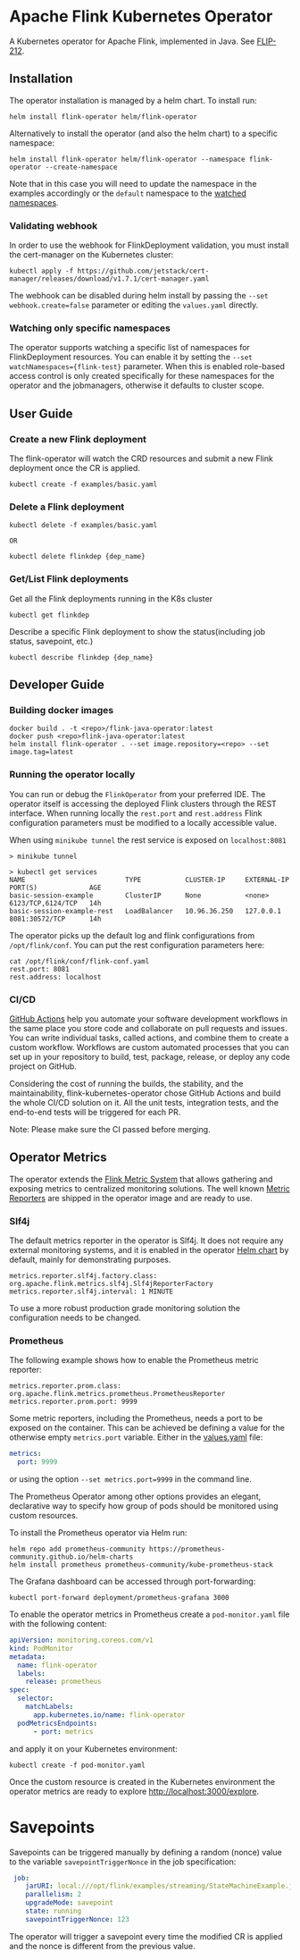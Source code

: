 # Apache Flink Kubernetes Operator

A Kubernetes operator for Apache Flink, implemented in Java. See [FLIP-212](https://cwiki.apache.org/confluence/display/FLINK/FLIP-212%3A+Introduce+Flink+Kubernetes+Operator).

## Installation

The operator installation is managed by a helm chart. To install run:

```
helm install flink-operator helm/flink-operator
```

Alternatively to install the operator (and also the helm chart) to a specific namespace:

```
helm install flink-operator helm/flink-operator --namespace flink-operator --create-namespace
```

Note that in this case you will need to update the namespace in the examples accordingly or the `default`
namespace to the [watched namespaces](#watching-only-specific-namespaces).

### Validating webhook

In order to use the webhook for FlinkDeployment validation, you must install the cert-manager on the Kubernetes cluster:
```
kubectl apply -f https://github.com/jetstack/cert-manager/releases/download/v1.7.1/cert-manager.yaml
```

The webhook can be disabled during helm install by passing the `--set webhook.create=false` parameter or editing the `values.yaml` directly.

### Watching only specific namespaces

The operator supports watching a specific list of namespaces for FlinkDeployment resources. You can enable it by setting the `--set watchNamespaces={flink-test}` parameter.
When this is enabled role-based access control is only created specifically for these namespaces for the operator and the jobmanagers, otherwise it defaults to cluster scope.

## User Guide
### Create a new Flink deployment
The flink-operator will watch the CRD resources and submit a new Flink deployment once the CR is applied.
```
kubectl create -f examples/basic.yaml
```

### Delete a Flink deployment
```
kubectl delete -f examples/basic.yaml

OR

kubectl delete flinkdep {dep_name}
```

### Get/List Flink deployments
Get all the Flink deployments running in the K8s cluster
```
kubectl get flinkdep
```
Describe a specific Flink deployment to show the status(including job status, savepoint, etc.)
```
kubectl describe flinkdep {dep_name}
```
## Developer Guide

### Building docker images
```
docker build . -t <repo>/flink-java-operator:latest
docker push <repo>flink-java-operator:latest
helm install flink-operator . --set image.repository=<repo> --set image.tag=latest
```
### Running the operator locally
You can run or debug the `FlinkOperator` from your preferred IDE. The operator itself is accessing the deployed Flink clusters through the REST interface. When running locally the `rest.port` and `rest.address` Flink configuration parameters must be modified to a locally accessible value.

When using `minikube tunnel` the rest service is exposed on `localhost:8081`
```
> minikube tunnel

> kubectl get services
NAME                         TYPE           CLUSTER-IP     EXTERNAL-IP   PORT(S)             AGE
basic-session-example        ClusterIP      None           <none>        6123/TCP,6124/TCP   14h
basic-session-example-rest   LoadBalancer   10.96.36.250   127.0.0.1     8081:30572/TCP      14h
```
The operator picks up the default log and flink configurations from `/opt/flink/conf`. You can put the rest configuration parameters here:
```
cat /opt/flink/conf/flink-conf.yaml
rest.port: 8081
rest.address: localhost
```
### CI/CD
[GitHub Actions](https://help.github.com/en/actions/getting-started-with-github-actions/about-github-actions) help you automate your software development workflows in the same place you store code and collaborate on pull requests and issues.
You can write individual tasks, called actions, and combine them to create a custom workflow.
Workflows are custom automated processes that you can set up in your repository to build, test, package, release, or deploy any code project on GitHub.

Considering the cost of running the builds, the stability, and the maintainability, flink-kubernetes-operator chose GitHub Actions and build the whole CI/CD solution on it.
All the unit tests, integration tests, and the end-to-end tests will be triggered for each PR.

Note: Please make sure the CI passed before merging.

## Operator Metrics

The operator extends the [Flink Metric System](https://nightlies.apache.org/flink/flink-docs-master/docs/ops/metrics/) that allows gathering and exposing metrics to centralized monitoring solutions. The well known [Metric Reporters](https://nightlies.apache.org/flink/flink-docs-master/docs/deployment/metric_reporters) are shipped in the operator image and are ready to use.

### Slf4j
The default metrics reporter in the operator is Slf4j. It does not require any external monitoring systems, and it is enabled in the operator [Helm chart](helm/flink-operator/templates/flink-operator.yaml) by default, mainly for demonstrating purposes.
```properties
metrics.reporter.slf4j.factory.class: org.apache.flink.metrics.slf4j.Slf4jReporterFactory
metrics.reporter.slf4j.interval: 1 MINUTE
```
To use a more robust production grade monitoring solution the configuration needs to be changed.

### Prometheus
The following example shows how to enable the Prometheus metric reporter:
```properties
metrics.reporter.prom.class: org.apache.flink.metrics.prometheus.PrometheusReporter
metrics.reporter.prom.port: 9999
```
Some metric reporters, including the Prometheus, needs a port to be exposed on the container. This can be achieved be defining a value for the otherwise empty `metrics.port` variable.
Either in the [values.yaml](helm/flink-operator/values.yaml) file:
```yaml
metrics:
  port: 9999
```
or using the option `--set metrics.port=9999` in the command line.

The Prometheus Operator among other options provides an elegant, declarative way to specify how group of pods should be monitored using custom resources.

To install the Prometheus operator via Helm run:

```shell
helm repo add prometheus-community https://prometheus-community.github.io/helm-charts
helm install prometheus prometheus-community/kube-prometheus-stack
```
The Grafana dashboard can be accessed through port-forwarding:
```shell
kubectl port-forward deployment/prometheus-grafana 3000
```
To enable the operator metrics in Prometheus create a `pod-monitor.yaml` file with the following content:
```yaml
apiVersion: monitoring.coreos.com/v1
kind: PodMonitor
metadata:
  name: flink-operator
  labels:
    release: prometheus
spec:
  selector:
    matchLabels:
      app.kubernetes.io/name: flink-operator
  podMetricsEndpoints:
      - port: metrics
```
and apply it on your Kubernetes environment:
```shell
kubectl create -f pod-monitor.yaml
```
Once the custom resource is created in the Kubernetes environment the operator metrics are ready to explore [http://localhost:3000/explore](http://localhost:3000/explore).

# Savepoints
Savepoints can be triggered manually by defining a random (nonce) value to the variable `savepointTriggerNonce` in the job specification:
```yaml
 job:
    jarURI: local:///opt/flink/examples/streaming/StateMachineExample.jar
    parallelism: 2
    upgradeMode: savepoint
    state: running
    savepointTriggerNonce: 123
```
The operator will trigger a savepoint every time the modified CR is applied and the nonce is different from the previous value.
